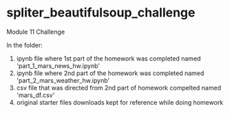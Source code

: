 # spliter_beautifulsoup_challenge
Module 11 Challenge

In the folder:
1. ipynb file where 1st part of the homework was completed named 'part_1_mars_news_hw.ipynb'
2. ipynb file where 2nd part of the homework was completed named 'part_2_mars_weather_hw.ipynb'
3. csv file that was directed from 2nd part of homework compelted named 'mars_df.csv'
4. original starter files downloads kept for reference while doing homework